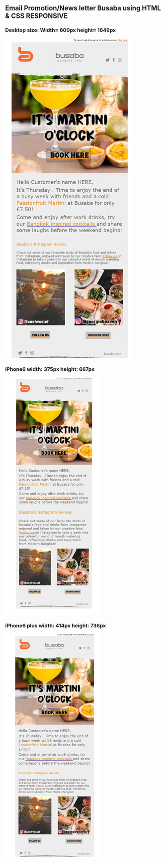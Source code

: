 ## Email Promotion/News letter Busaba using HTML & CSS RESPONSIVE

### Desktop size: Width= 600px height= 1649px

![Busaba Email](images/screenshotDESKTOP.jpg "Desktop version")

### iPhone6 width: 375px height: 667px 

![Busaba Email](images/screenshotMobile.jpg "Mobile version")

### iPhone6 plus width: 414px height: 736px 

![Busaba Email](images/screenshotMobile_iphone6Plus.jpg "Mobile version")








